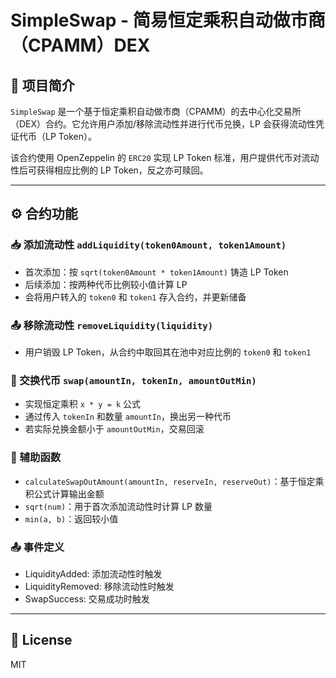 # SimpleSwap - 简易恒定乘积自动做市商（CPAMM）DEX

## 📌 项目简介

`SimpleSwap` 是一个基于恒定乘积自动做市商（CPAMM）的去中心化交易所（DEX）合约。它允许用户添加/移除流动性并进行代币兑换，LP 会获得流动性凭证代币（LP Token）。

该合约使用 OpenZeppelin 的 `ERC20` 实现 LP Token 标准，用户提供代币对流动性后可获得相应比例的 LP Token，反之亦可赎回。

---

## ⚙️ 合约功能

### 📥 添加流动性 `addLiquidity(token0Amount, token1Amount)`
- 首次添加：按 `sqrt(token0Amount * token1Amount)` 铸造 LP Token
- 后续添加：按两种代币比例较小值计算 LP
- 会将用户转入的 `token0` 和 `token1` 存入合约，并更新储备

### 📤 移除流动性 `removeLiquidity(liquidity)`
- 用户销毁 LP Token，从合约中取回其在池中对应比例的 `token0` 和 `token1`

### 🔄 交换代币 `swap(amountIn, tokenIn, amountOutMin)`
- 实现恒定乘积 `x * y = k` 公式
- 通过传入 `tokenIn` 和数量 `amountIn`，换出另一种代币
- 若实际兑换金额小于 `amountOutMin`，交易回滚

### 🧮 辅助函数
- `calculateSwapOutAmount(amountIn, reserveIn, reserveOut)`：基于恒定乘积公式计算输出金额
- `sqrt(num)`：用于首次添加流动性时计算 LP 数量
- `min(a, b)`：返回较小值

### 📤 事件定义

-	LiquidityAdded: 添加流动性时触发
-	LiquidityRemoved: 移除流动性时触发
-	SwapSuccess: 交易成功时触发

---

## 📜 License

MIT
